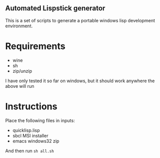 Automated Lispstick generator
-----------------------------

This is a set of scripts to generate a portable windows lisp development
environment.

Requirements
============

* wine
* sh
* zip/unzip

I have only tested it so far on windows, but it should work anywhere the above
will run

Instructions
============

Place the following files in inputs:

* quicklisp.lisp
* sbcl MSI installer
* emacs windows32 zip

And then run `sh all.sh`
